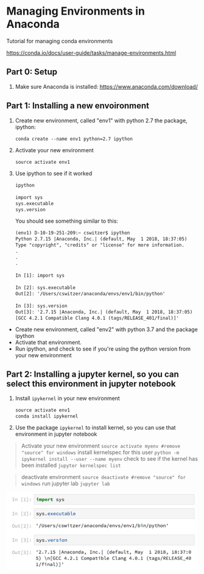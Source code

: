 # Managing Environments in Anaconda
Tutorial for managing conda environments


https://conda.io/docs/user-guide/tasks/manage-environments.html

## Part 0: Setup

1. Make sure Anaconda is installed: https://www.anaconda.com/download/

## Part 1: Installing a new envoironment

1. Create new environment, called "env1" with python 2.7 the package, ipython:

    ```
    conda create --name env1 python=2.7 ipython
    ```
2. Activate your new environment
    ```
    source activate env1
    ```
3. Use ipython to see if it worked

    ```
    ipython

    import sys
    sys.executable
    sys.version
    ```
    You should see something similar to this: 
    ```
    (env1) D-10-19-251-209:~ cswitzer$ ipython
    Python 2.7.15 |Anaconda, Inc.| (default, May  1 2018, 18:37:05) 
    Type "copyright", "credits" or "license" for more information.
    .
    .
    .

    In [1]: import sys

    In [2]: sys.executable
    Out[2]: '/Users/cswitzer/anaconda/envs/env1/bin/python'

    In [3]: sys.version
    Out[3]: '2.7.15 |Anaconda, Inc.| (default, May  1 2018, 18:37:05) 
    [GCC 4.2.1 Compatible Clang 4.0.1 (tags/RELEASE_401/final)]'

    ```

* Create new environment, called "env2" with python 3.7 and the package ipython
* Activate that environment. 
* Run ipython, and check to see if you're using the python version from your new environment


## Part 2: Installing a jupyter kernel, so you can select this environment in jupyter notebook
1. Install ```ipykernel``` in your new environment

    ```
    source activate env1
    conda install ipykernel
    ```


2. Use the package ```ipykernel``` to install kernel, so you can use that environment in jupyter notebook
>Activate your new environment
    ```
    source activate myenv #remove "source" for windows
    ```
>install kernelspec for this user
    ```
    python -m ipykernel install --user --name myenv
    ```
>check to see if the kernel has been installed
    ```
    jupyter kernelspec list
    ```

>deactivate environment 
    ```
    source deactivate #remove "source" for windows
    ```
>run jupyter lab
    ```
    jupyter lab
    ```
  
  <img src="https://github.com/callinSwitzer/conda_env_tutorial/blob/master/jupyScreenshot.png" width="500">
